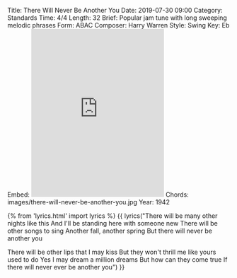 Title: There Will Never Be Another You
Date: 2019-07-30 09:00
Category: Standards
Time: 4/4
Length: 32
Brief: Popular jam tune with long sweeping melodic phrases
Form: ABAC
Composer: Harry Warren
Style: Swing
Key: Eb
Embed: <iframe src="https://open.spotify.com/embed/user/thatdavidmiller/playlist/2Jv4hsHgB0M7Uu9HUp6SpH" width="300" height="380" frameborder="0" allowtransparency="true" allow="encrypted-media"></iframe>
Chords: images/there-will-never-be-another-you.jpg
Year: 1942

{% from 'lyrics.html' import lyrics %}
{{ lyrics("There will be many other nights like this
And I'll be standing here with someone new
There will be other songs to sing
Another fall, another spring
But there will never be another you

There will be other lips that I may kiss
But they won't thrill me like yours used to do
Yes I may dream a million dreams
But how can they come true
If there will never ever be another you") }}
